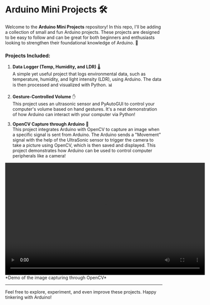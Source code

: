 # Arduino Mini Projects 🛠️

Welcome to the **Arduino Mini Projects** repository! In this repo, I'll be adding a collection of small and fun Arduino projects. These projects are designed to be easy to follow and can be great for both beginners and enthusiasts looking to strengthen their foundational knowledge of Arduino. 🚀

### Projects Included:

1. **Data Logger (Temp, Humidity, and LDR)** 🌡️  
   A simple yet useful project that logs environmental data, such as temperature, humidity, and light intensity (LDR), using Arduino. The data is then processed and visualized with Python. 📊

2. **Gesture-Controlled Volume** ✋  
   This project uses an ultrasonic sensor and PyAutoGUI to control your computer's volume based on hand gestures. It's a neat demonstration of how Arduino can interact with your computer via Python!

3. **OpenCV Capture through Arduino** 📸  
   This project integrates Arduino with OpenCV to capture an image when a specific signal is sent from Arduino. The Arduino sends a "Movement" signal with the help of the UltraSonic sensor to trigger the camera to take a picture using OpenCV, which is then saved and displayed. This project demonstrates how Arduino can be used to control computer peripherals like a camera!

<video width="640" height="360" controls>
  <source src="https://github.com/user-attachments/assets/7cf8d6a7-f06f-4762-a8fb-0be7f87802b4" type="video/mp4">
 Your browser does not support the video tag.
</video>
*Demo of the image capturing through OpenCV*


   
---

Feel free to explore, experiment, and even improve these projects. Happy tinkering with Arduino! 
